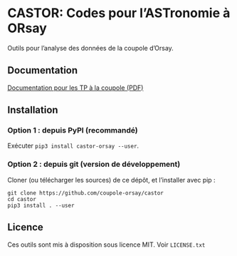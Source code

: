 # CASTOR: Codes pour l’ASTronomie à ORsay

Outils pour l’analyse des données de la coupole d’Orsay.

## Documentation

[Documentation pour les TP à la coupole (PDF)][doc-tp-pdf]

[doc-tp-pdf]: https://github.com/coupole-orsay/castor/releases/latest/download/doc_TP_coupole.pdf

## Installation

### Option 1 : depuis PyPI (recommandé)

Exécuter `pip3 install castor-orsay --user`.


### Option 2 : depuis git (version de développement)

Cloner (ou télécharger les sources) de ce dépôt, et l’installer avec pip :

~~~
git clone https://github.com/coupole-orsay/castor
cd castor
pip3 install . --user
~~~

## Licence

Ces outils sont mis à disposition sous licence MIT. Voir `LICENSE.txt`
